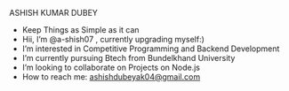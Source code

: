 ASHISH KUMAR DUBEY
-   Keep Things as Simple as it can 
-  Hii, I’m @a-shish07 , currently upgrading myself:)
-  I’m interested in Competitive Programming and Backend Development
-  I’m currently pursuing Btech from Bundelkhand University
-  I’m looking to collaborate on Projects on Node.js 
-  How to reach me: ashishdubeyak04@gmail.com 

<!---
a-shish07/a-shish07 is a ✨ special ✨ repository because its `README.md` (this file) appears on your GitHub profile.
You can click the Preview link to take a look at your changes.
--->

